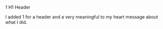 1 H1 Header





























I added 1 for a header and a very meaningful to my heart message about what I did.
